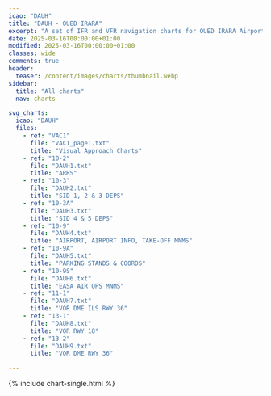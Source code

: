 ```yaml
---
icao: "DAUH"
title: "DAUH - OUED IRARA"
excerpt: "A set of IFR and VFR navigation charts for OUED IRARA Airport"
date: 2025-03-16T00:00:00+01:00
modified: 2025-03-16T00:00:00+01:00
classes: wide
comments: true
header:
  teaser: /content/images/charts/thumbnail.webp
sidebar:
  title: "All charts"
  nav: charts

svg_charts:
  icao: "DAUH"
  files:
    - ref: "VAC1"
      file: "VAC1_page1.txt"
      title: "Visual Approach Charts"
    - ref: "10-2"
      file: "DAUH1.txt"
      title: "ARRS"
    - ref: "10-3"
      file: "DAUH2.txt"
      title: "SID 1, 2 & 3 DEPS"
    - ref: "10-3A"
      file: "DAUH3.txt"
      title: "SID 4 & 5 DEPS"
    - ref: "10-9"
      file: "DAUH4.txt"
      title: "AIRPORT, AIRPORT INFO, TAKE-OFF MNMS"
    - ref: "10-9A"
      file: "DAUH5.txt"
      title: "PARKING STANDS & COORDS"
    - ref: "10-9S"
      file: "DAUH6.txt"
      title: "EASA AIR OPS MNMS"
    - ref: "11-1"
      file: "DAUH7.txt"
      title: "VOR DME ILS RWY 36"
    - ref: "13-1"
      file: "DAUH8.txt"
      title: "VOR RWY 18"
    - ref: "13-2"
      file: "DAUH9.txt"
      title: "VOR DME RWY 36"

---
```


{% include chart-single.html %}